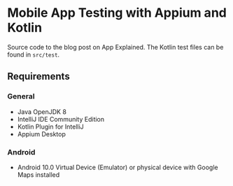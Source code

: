 # Mobile App Testing with Appium and Kotlin

Source code to the blog post on App Explained. The Kotlin test files can be found in `src/test`. 



## Requirements

### General

- Java OpenJDK 8 
- IntelliJ IDE Community Edition
- Kotlin Plugin for IntelliJ
- Appium Desktop

### Android

- Android 10.0 Virtual Device (Emulator) or physical device with Google Maps installed



